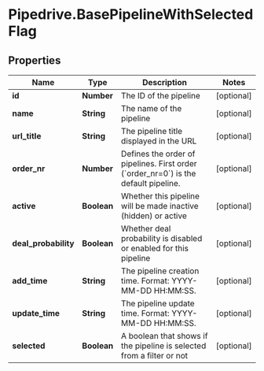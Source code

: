# Pipedrive.BasePipelineWithSelectedFlag

## Properties

Name | Type | Description | Notes
------------ | ------------- | ------------- | -------------
**id** | **Number** | The ID of the pipeline | [optional] 
**name** | **String** | The name of the pipeline | [optional] 
**url_title** | **String** | The pipeline title displayed in the URL | [optional] 
**order_nr** | **Number** | Defines the order of pipelines. First order (&#x60;order_nr&#x3D;0&#x60;) is the default pipeline. | [optional] 
**active** | **Boolean** | Whether this pipeline will be made inactive (hidden) or active | [optional] 
**deal_probability** | **Boolean** | Whether deal probability is disabled or enabled for this pipeline | [optional] 
**add_time** | **String** | The pipeline creation time. Format: YYYY-MM-DD HH:MM:SS. | [optional] 
**update_time** | **String** | The pipeline update time. Format: YYYY-MM-DD HH:MM:SS. | [optional] 
**selected** | **Boolean** | A boolean that shows if the pipeline is selected from a filter or not | [optional] 


